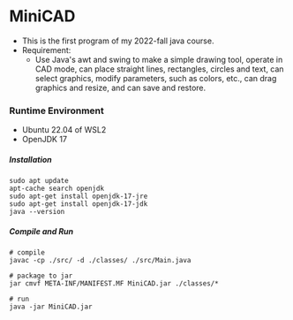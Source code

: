 # MiniCAD

* This is the first program of my 2022-fall java course.
* Requirement:
  * Use Java's awt and swing to make a simple drawing tool, operate in CAD mode, can place straight lines, rectangles, circles and text, can select graphics, modify parameters, such as colors, etc., can drag graphics and resize, and can save and restore.

    

### Runtime Environment
* Ubuntu 22.04 of WSL2
* OpenJDK 17

##### Installation
```shell
sudo apt update
apt-cache search openjdk
sudo apt-get install openjdk-17-jre
sudo apt-get install openjdk-17-jdk
java --version
```

##### Compile and Run
```shell
# compile
javac -cp ./src/ -d ./classes/ ./src/Main.java

# package to jar
jar cmvf META-INF/MANIFEST.MF MiniCAD.jar ./classes/*

# run
java -jar MiniCAD.jar
```